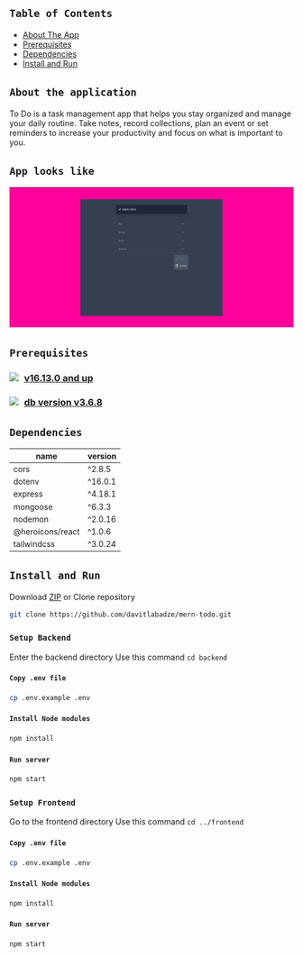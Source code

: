 
## `Table of Contents`

* [ About The App](#about)
* [ Prerequisites](#pre)
* [ Dependencies](#dependencies)
* [ Install and Run](#iar)

<a name="about"></a>

## `About the application`
To Do is a task management app that helps you stay organized and manage your daily routine. Take notes, record collections, plan an event or set reminders to increase your productivity and focus on what is important to you.

## `App looks like`
!['alt'](readme/screen.png)

<a name="pre"></a>

## `Prerequisites`

### <a href="https://nodejs.org/en/" target="_blank"><img style="float:left; margin-right:10px" src="https://img.shields.io/badge/Node.js-339933?style=for-the-badge&logo=nodedotjs&logoColor=white"/> v16.13.0 and up
</a> 

### <a href="https://www.mongodb.com/" target="_blank"><img style="float:left; margin-right:10px" src="https://img.shields.io/badge/mongodb-339933?style=for-the-badge&logo=mongodb&logoColor=white"/> db version v3.6.8 </a> 


<a name="dependencies"></a>

## `Dependencies`

| name  | version |
| ------------- | ------------- |
| cors  | ^2.8.5  |
| dotenv  | ^16.0.1  |
| express | ^4.18.1 |
| mongoose | ^6.3.3 |
| nodemon | ^2.0.16 |
| @heroicons/react| ^1.0.6 |
| tailwindcss| ^3.0.24 |


<a name="iar"></a>

## `Install and Run`

Download [ZIP](https://github.com/davitlabadze/mern-todo/archive/refs/heads/master.zip) or Clone repository

```bash
git clone https://github.com/davitlabadze/mern-todo.git
```
### `Setup Backend`

Enter the backend directory Use this command `cd backend`

#### `Copy .env file`
```bash
cp .env.example .env
```

#### `Install Node modules`

```bash
npm install
```

#### `Run server`

```bash
npm start
```

### `Setup Frontend`

Go to the frontend directory Use this command `cd ../frontend`

#### `Copy .env file`
```bash
cp .env.example .env
```

#### `Install Node modules`

```bash
npm install
```

#### `Run server`

```bash
npm start
```


